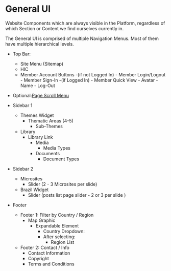 # General UI

Website Components which are always visible in the Platform, regardless of which Section or Content we find ourselves currently in.

The General UI is comprised of multiple Navigation Menus. Most of them have multiple hierarchical levels.


- Top Bar:
   - Site Menu (Sitemap)
   - HIC
   - Member Account Buttons
      -(if not Logged In)
         - Member Login/Logout
         - Member Sign-In
      -(if Logged In)
         - Member Quick View
            - Avatar
            - Name
         - Log-Out

- Optional:[Page Scroll Menu](../blob/master/wiki/templates/shared-components/page-scroll-menu.md)

- Sidebar 1
   - Themes Widget
      - Thematic Areas (4-5)
         - Sub-Themes
   - Library
      - Library Link
         - Media
            - Media Types
         - Documents
            - Document Types
- Sidebar 2
   - Microsites
      - Slider (2 - 3 Microsites per slide)
   - Brazil Widget
      - Slider (posts list page slider - 2 or 3 per slide )
- Footer

   - Footer 1: Filter by Country / Region
      - Map Graphic
         - Expandable Element
            - Country Dropdown:
            - After selecting:
               - Region List
   - Footer 2: Contact / Info
      - Contact Information
      - Copyright
      - Terms and Conditions
